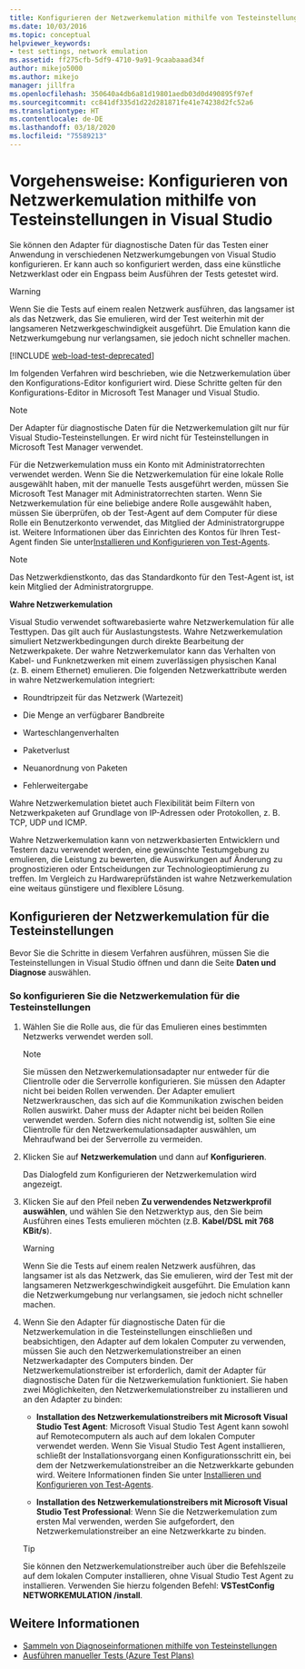 ```yaml
---
title: Konfigurieren der Netzwerkemulation mithilfe von Testeinstellungen
ms.date: 10/03/2016
ms.topic: conceptual
helpviewer_keywords:
- test settings, network emulation
ms.assetid: ff275cfb-5df9-4710-9a91-9caabaaad34f
author: mikejo5000
ms.author: mikejo
manager: jillfra
ms.openlocfilehash: 350640a4db6a81d19801aedb03d0d490895f97ef
ms.sourcegitcommit: cc841df335d1d22d281871fe41e74238d2fc52a6
ms.translationtype: HT
ms.contentlocale: de-DE
ms.lasthandoff: 03/18/2020
ms.locfileid: "75589213"
---
```

# <a name="how-to-configure-network-emulation-using-test-settings-in-visual-studio"></a>Vorgehensweise: Konfigurieren von Netzwerkemulation mithilfe von Testeinstellungen in Visual Studio

Sie können den Adapter für diagnostische Daten für das Testen einer Anwendung in verschiedenen Netzwerkumgebungen von Visual Studio konfigurieren. Er kann auch so konfiguriert werden, dass eine künstliche Netzwerklast oder ein Engpass beim Ausführen der Tests getestet wird.

> [!WARNING]
> Wenn Sie die Tests auf einem realen Netzwerk ausführen, das langsamer ist als das Netzwerk, das Sie emulieren, wird der Test weiterhin mit der langsameren Netzwerkgeschwindigkeit ausgeführt. Die Emulation kann die Netzwerkumgebung nur verlangsamen, sie jedoch nicht schneller machen.

[!INCLUDE [web-load-test-deprecated](includes/web-load-test-deprecated.md)]

Im folgenden Verfahren wird beschrieben, wie die Netzwerkemulation über den Konfigurations-Editor konfiguriert wird. Diese Schritte gelten für den Konfigurations-Editor in Microsoft Test Manager und Visual Studio.

> [!NOTE]
> Der Adapter für diagnostische Daten für die Netzwerkemulation gilt nur für Visual Studio-Testeinstellungen. Er wird nicht für Testeinstellungen in Microsoft Test Manager verwendet.

Für die Netzwerkemulation muss ein Konto mit Administratorrechten verwendet werden. Wenn Sie die Netzwerkemulation für eine lokale Rolle ausgewählt haben, mit der manuelle Tests ausgeführt werden, müssen Sie Microsoft Test Manager mit Administratorrechten starten. Wenn Sie Netzwerkemulation für eine beliebige andere Rolle ausgewählt haben, müssen Sie überprüfen, ob der Test-Agent auf dem Computer für diese Rolle ein Benutzerkonto verwendet, das Mitglied der Administratorgruppe ist. Weitere Informationen über das Einrichten des Kontos für Ihren Test-Agent finden Sie unter[Installieren und Konfigurieren von Test-Agents](../test/lab-management/install-configure-test-agents.md).

> [!NOTE]
> Das Netzwerkdienstkonto, das das Standardkonto für den Test-Agent ist, ist kein Mitglied der Administratorgruppe.

**Wahre Netzwerkemulation**

Visual Studio verwendet softwarebasierte wahre Netzwerkemulation für alle Testtypen. Das gilt auch für Auslastungstests. Wahre Netzwerkemulation simuliert Netzwerkbedingungen durch direkte Bearbeitung der Netzwerkpakete. Der wahre Netzwerkemulator kann das Verhalten von Kabel- und Funknetzwerken mit einem zuverlässigen physischen Kanal (z. B. einem Ethernet) emulieren. Die folgenden Netzwerkattribute werden in wahre Netzwerkemulation integriert:

- Roundtripzeit für das Netzwerk (Wartezeit)

- Die Menge an verfügbarer Bandbreite

- Warteschlangenverhalten

- Paketverlust

- Neuanordnung von Paketen

- Fehlerweitergabe

Wahre Netzwerkemulation bietet auch Flexibilität beim Filtern von Netzwerkpaketen auf Grundlage von IP-Adressen oder Protokollen, z. B. TCP, UDP und ICMP.

Wahre Netzwerkemulation kann von netzwerkbasierten Entwicklern und Testern dazu verwendet werden, eine gewünschte Testumgebung zu emulieren, die Leistung zu bewerten, die Auswirkungen auf Änderung zu prognostizieren oder Entscheidungen zur Technologieoptimierung zu treffen. Im Vergleich zu Hardwareprüfständen ist wahre Netzwerkemulation eine weitaus günstigere und flexiblere Lösung.

## <a name="configure-network-emulation-for-your-test-settings"></a>Konfigurieren der Netzwerkemulation für die Testeinstellungen

Bevor Sie die Schritte in diesem Verfahren ausführen, müssen Sie die Testeinstellungen in Visual Studio öffnen und dann die Seite **Daten und Diagnose** auswählen.

### <a name="to-configure-network-emulation-for-your-test-settings"></a>So konfigurieren Sie die Netzwerkemulation für die Testeinstellungen

1. Wählen Sie die Rolle aus, die für das Emulieren eines bestimmten Netzwerks verwendet werden soll.

    > [!NOTE]
    > Sie müssen den Netzwerkemulationsadapter nur entweder für die Clientrolle oder die Serverrolle konfigurieren. Sie müssen den Adapter nicht bei beiden Rollen verwenden. Der Adapter emuliert Netzwerkrauschen, das sich auf die Kommunikation zwischen beiden Rollen auswirkt. Daher muss der Adapter nicht bei beiden Rollen verwendet werden. Sofern dies nicht notwendig ist, sollten Sie eine Clientrolle für den Netzwerkemulationsadapter auswählen, um Mehraufwand bei der Serverrolle zu vermeiden.

2. Klicken Sie auf **Netzwerkemulation** und dann auf **Konfigurieren**.

     Das Dialogfeld zum Konfigurieren der Netzwerkemulation wird angezeigt.

3. Klicken Sie auf den Pfeil neben **Zu verwendendes Netzwerkprofil auswählen**, und wählen Sie den Netzwerktyp aus, den Sie beim Ausführen eines Tests emulieren möchten (z.B. **Kabel/DSL mit 768 KBit/s**).

    > [!WARNING]
    > Wenn Sie die Tests auf einem realen Netzwerk ausführen, das langsamer ist als das Netzwerk, das Sie emulieren, wird der Test mit der langsameren Netzwerkgeschwindigkeit ausgeführt. Die Emulation kann die Netzwerkumgebung nur verlangsamen, sie jedoch nicht schneller machen.

4. Wenn Sie den Adapter für diagnostische Daten für die Netzwerkemulation in die Testeinstellungen einschließen und beabsichtigen, den Adapter auf dem lokalen Computer zu verwenden, müssen Sie auch den Netzwerkemulationstreiber an einen Netzwerkadapter des Computers binden. Der Netzwerkemulationstreiber ist erforderlich, damit der Adapter für diagnostische Daten für die Netzwerkemulation funktioniert. Sie haben zwei Möglichkeiten, den Netzwerkemulationstreiber zu installieren und an den Adapter zu binden:

    - **Installation des Netzwerkemulationstreibers mit Microsoft Visual Studio Test Agent**: Microsoft Visual Studio Test Agent kann sowohl auf Remotecomputern als auch auf dem lokalen Computer verwendet werden. Wenn Sie Visual Studio Test Agent installieren, schließt der Installationsvorgang einen Konfigurationsschritt ein, bei dem der Netzwerkemulationstreiber an die Netzwerkkarte gebunden wird. Weitere Informationen finden Sie unter [Installieren und Konfigurieren von Test-Agents](../test/lab-management/install-configure-test-agents.md).

    - **Installation des Netzwerkemulationstreibers mit Microsoft Visual Studio Test Professional**: Wenn Sie die Netzwerkemulation zum ersten Mal verwenden, werden Sie aufgefordert, den Netzwerkemulationstreiber an eine Netzwerkkarte zu binden.

    > [!TIP]
    > Sie können den Netzwerkemulationstreiber auch über die Befehlszeile auf dem lokalen Computer installieren, ohne Visual Studio Test Agent zu installieren. Verwenden Sie hierzu folgenden Befehl: **VSTestConfig NETWORKEMULATION /install**.

## <a name="see-also"></a>Weitere Informationen

- [Sammeln von Diagnoseinformationen mithilfe von Testeinstellungen](../test/collect-diagnostic-information-using-test-settings.md)
- [Ausführen manueller Tests (Azure Test Plans)](/azure/devops/test/run-manual-tests?view=vsts)

